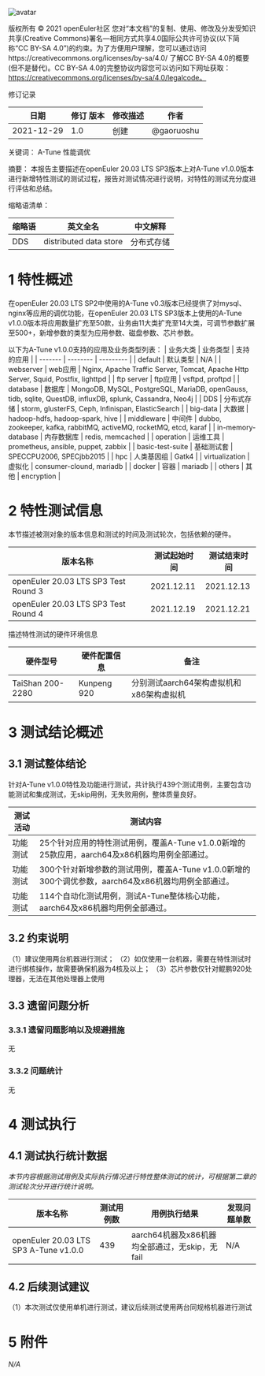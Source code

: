 ![avatar](../images/openEuler.png)

版权所有 © 2021 openEuler社区
 您对“本文档”的复制、使用、修改及分发受知识共享(Creative Commons)署名—相同方式共享4.0国际公共许可协议(以下简称“CC BY-SA 4.0”)的约束。为了方便用户理解，您可以通过访问https://creativecommons.org/licenses/by-sa/4.0/ 了解CC BY-SA 4.0的概要 (但不是替代)。CC BY-SA 4.0的完整协议内容您可以访问如下网址获取：https://creativecommons.org/licenses/by-sa/4.0/legalcode。

修订记录

| 日期 | 修订   版本 | 修改描述 | 作者 |
| ---- | ----------- | -------- | ---- |
| 2021-12-29 | 1.0 | 创建 | @gaoruoshu |

关键词： A-Tune 性能调优

 
摘要：
本报告主要描述在openEuler 20.03 LTS SP3版本上对A-Tune v1.0.0版本进行新增特性测试的测试过程，报告对测试情况进行说明，对特性的测试充分度进行评估和总结。

 

缩略语清单：

| 缩略语 | 英文全名 | 中文解释 |
| ------ | -------- | -------- |
| DDS | distributed data store | 分布式存储 |

# 1     特性概述

在openEuler 20.03 LTS SP2中使用的A-Tune v0.3版本已经提供了对mysql、nginx等应用的调优功能，在openEuler 20.03 LTS SP3版本上使用的A-Tune v1.0.0版本将应用数量扩充至50款，业务由11大类扩充至14大类，可调节参数扩展至500+，新增参数的类型为应用参数、磁盘参数、芯片参数。

以下为A-Tune v1.0.0支持的应用及业务类型列表：
| 业务大类 | 业务类型 | 支持的应用 |
| ------- | -------- | --------- |
| default | 默认类型 | N/A |
| webserver | web应用 | Nginx, Apache Traffic Server, Tomcat, Apache Http Server, Squid, Postfix, lighttpd |
| ftp server | ftp应用 | vsftpd, proftpd |
| database | 数据库 | MongoDB, MySQL, PostgreSQL, MariaDB, openGauss, tidb, sqlite, QuestDB, influxDB, splunk, Cassandra, Neo4j |
| DDS | 分布式存储 | storm, glusterFS, Ceph, Infinispan, ElasticSearch |
| big-data | 大数据 | hadoop-hdfs, hadoop-spark, hive |
| middleware | 中间件 | dubbo, zookeeper, kafka, rabbitMQ, activeMQ, rocketMQ, etcd, karaf |
| in-memory-database | 内存数据库 | redis, memcached |
| operation | 运维工具 | prometheus, ansible, puppet, zabbix |
| basic-test-suite | 基础测试套 | SPECCPU2006, SPECjbb2015 |
| hpc | 人类基因组 | Gatk4 |
| virtualization | 虚拟化 | consumer-clound, mariadb |
| docker | 容器 | mariadb |
| others | 其他 | encryption |

# 2     特性测试信息

本节描述被测对象的版本信息和测试的时间及测试轮次，包括依赖的硬件。

| 版本名称 | 测试起始时间 | 测试结束时间 |
| -------- | ------------ | ------------ |
| openEuler 20.03 LTS SP3 Test Round 3 | 2021.12.11 | 2021.12.13 |
| openEuler 20.03 LTS SP3 Test Round 4 | 2021.12.19 | 2021.12.21 |

描述特性测试的硬件环境信息

| 硬件型号 | 硬件配置信息 | 备注 |
| -------- | ------------ | ---- |
| TaiShan 200-2280 | Kunpeng 920 | 分别测试aarch64架构虚拟机和x86架构虚拟机 |

# 3     测试结论概述

## 3.1   测试整体结论

针对A-Tune v1.0.0特性及功能进行测试，共计执行439个测试用例，主要包含功能测试和集成测试，无skip用例，无失败用例，整体质量良好。

| 测试活动 | 测试内容 |
| ------- | ------- |
| 功能测试 | 25个针对应用的特性测试用例，覆盖A-Tune v1.0.0新增的25款应用，aarch64及x86机器均用例全部通过。 |
| 功能测试 | 300个针对新增参数的测试用例，覆盖A-Tune v1.0.0新增的300个调优参数，aarch64及x86机器均用例全部通过。 |
| 功能测试 | 114个自动化测试用例，测试A-Tune整体核心功能，aarch64及x86机器均用例全部通过。 |

## 3.2   约束说明

（1）建议使用两台机器进行测试；
（2）如仅使用一台机器，需要在特性测试时进行绑核操作，故需要确保机器为4核及以上；
（3）芯片参数仅针对鲲鹏920处理器，无法在其他处理器上使用

## 3.3   遗留问题分析

### 3.3.1 遗留问题影响以及规避措施

无

### 3.3.2 问题统计

无

# 4     测试执行

## 4.1   测试执行统计数据

*本节内容根据测试用例及实际执行情况进行特性整体测试的统计，可根据第二章的测试轮次分开进行统计说明。*

| 版本名称 | 测试用例数 | 用例执行结果 | 发现问题单数 |
| -------- | ---------- | ------------ | ------------ |
| openEuler 20.03 LTS SP3 A-Tune v1.0.0 | 439 | aarch64机器及x86机器均全部通过，无skip，无fail | N/A |

## 4.2   后续测试建议

（1）本次测试仅使用单机进行测试，建议后续测试使用两台同规格机器进行测试

# 5     附件

*N/A*

 



 

 